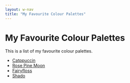 ```yaml
---
layout: w-nav 
title: "My Favourite Colour Palettes"
---
```


# My Favourite Colour Palettes

This is a list of my favourite colour palettes.

* [Catppuccin](https://catppuccin.com/palette/)
* [Rose Pine Moon](https://rosepinetheme.com/palette/ingredients/)
* [Fairyfloss](https://sailorhg.github.io/fairyfloss/)
* [Shado](https://github.com/Shadorain/shadotheme)